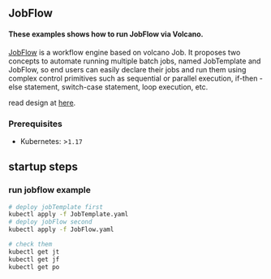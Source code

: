 ## JobFlow

#### These examples shows how to run JobFlow via Volcano.

[JobFlow](../../docs/design/jobflow) is a workflow engine based on volcano Job. It proposes two concepts to automate running multiple batch jobs, named JobTemplate and JobFlow, so end users can easily declare their jobs and run them using complex control primitives such as sequential or parallel execution, if-then -else statement, switch-case statement, loop execution, etc.

read design at [here](../../docs/design/jobflow).

### Prerequisites

- Kubernetes: >`1.17`

## startup steps

### run jobflow example
```bash
# deploy jobTemplate first
kubectl apply -f JobTemplate.yaml
# deploy jobFlow second
kubectl apply -f JobFlow.yaml

# check them
kubectl get jt
kubectl get jf
kubectl get po
```